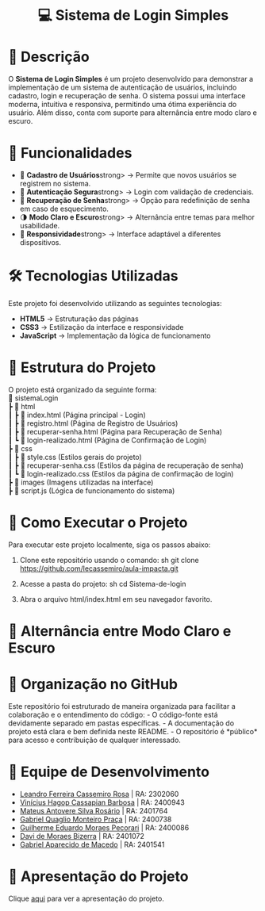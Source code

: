 <h1 align="center"> 💻 Sistema de Login Simples</h1>

<h1>📖 Descrição</h1>
O <strong>Sistema de Login Simples</strong> é um projeto desenvolvido para demonstrar a implementação de um sistema de autenticação de usuários, incluindo cadastro, login e recuperação de senha. O sistema possui uma interface moderna, intuitiva e responsiva, permitindo uma ótima experiência do usuário. Além disso, conta com suporte para alternância entre modo claro e escuro.

<h1>🚀 Funcionalidades</h1>
<ul>
  <li>🔐 <strong>Cadastro de Usuários</strong>strong> → Permite que novos usuários se registrem no sistema.</li>
  <li>🔑 <strong>Autenticação Segura</strong>strong> → Login com validação de credenciais.</li>
  <li>🔄 <strong>Recuperação de Senha</strong>strong> → Opção para redefinição de senha em caso de esquecimento.</li>
  <li>🌗 <strong>Modo Claro e Escuro</strong>strong> → Alternância entre temas para melhor usabilidade.</li>
  <li>📱 <strong>Responsividade</strong>strong> → Interface adaptável a diferentes dispositivos.</li>
</ul>
<h1>🛠 Tecnologias Utilizadas</h1>
Este projeto foi desenvolvido utilizando as seguintes tecnologias:

- <strong>HTML5</strong> → Estruturação das páginas
- <strong>CSS3</strong> → Estilização da interface e responsividade
- <strong>JavaScript</strong> → Implementação da lógica de funcionamento

<h1>📁 Estrutura do Projeto</h1>
O projeto está organizado da seguinte forma:<br>
📂 sistemaLogin<br>
 ┣ 📂 html<br>
 ┃ ┣ 📄 index.html (Página principal - Login)<br>
 ┃ ┣ 📄 registro.html (Página de Registro de Usuários)<br>
 ┃ ┣ 📄 recuperar-senha.html (Página para Recuperação de Senha)<br>
 ┃ ┗ 📄 login-realizado.html (Página de Confirmação de Login)<br>
 ┣ 📂 css<br>
 ┃ ┣ 📄 style.css (Estilos gerais do projeto)<br>
 ┃ ┣ 📄 recuperar-senha.css (Estilos da página de recuperação de senha)<br>
 ┃ ┗ 📄 login-realizado.css (Estilos da página de confirmação de login)<br>
 ┣ 📂 images (Imagens utilizadas na interface)<br>
 ┣ 📄 script.js (Lógica de funcionamento do sistema)<br>

<h1>📌 Como Executar o Projeto</h1>
Para executar este projeto localmente, siga os passos abaixo:

1. Clone este repositório usando o comando:
   sh
   git clone https://github.com/lecassemiro/aula-impacta.git
   
2. Acesse a pasta do projeto:
   sh
   cd Sistema-de-login
   
3. Abra o arquivo html/index.html em seu navegador favorito.
<h1>🎨 Alternância entre Modo Claro e Escuro</h1>

<h1>📌 Organização no GitHub</h1>
Este repositório foi estruturado de maneira organizada para facilitar a colaboração e o entendimento do código:
- O código-fonte está devidamente separado em pastas específicas.
- A documentação do projeto está clara e bem definida neste README.
- O repositório é *público* para acesso e contribuição de qualquer interessado.

<h1>👥 Equipe de Desenvolvimento</h1>
<ul>
  <li><a href="https://github.com/lecassemiro">Leandro Ferreira Cassemiro Rosa</a> | RA: 2302060</li>
  <li><a href="https://github.com/viniciuscassapian">Vinícius Hagop Cassapian Barbosa</a> | RA: 2400943</li>
  <li><a href="https://github.com/MATEUS-ANTOVERE-IMPACTA">Mateus Antovere Silva Rosário</a> | RA: 2401764</li>
  <li><a href="https://github.com/GabrielQMP">Gabriel Quaglio Monteiro Praça</a> | RA: 2400738</li>
  <li><a href="https://github.com/GuilhermePecorari">Guilherme Eduardo Moraes Pecorari</a> | RA: 2400086</li>
  <li><a href="https://github.com/Davibizerra">Davi de Moraes Bizerra</a> | RA: 2401072</li>
  <li><a href="https://github.com/gabmacedo">Gabriel Aparecido de Macedo</a> | RA: 2401541</li>
</ul>


<h1>🎥 Apresentação do Projeto</h1>
Clique <a href="#" text-decoration="none">aqui</a> para ver a apresentação do projeto.

